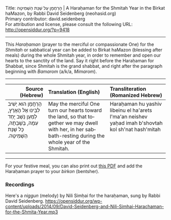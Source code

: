 <html>
<head></head>
<body>
Title: הָרַחֲמָן עַל שְׁנַת הַשְׁמִיטָה | A Haraḥaman for the Shmitah Year in the Birkat haMazon, by Rabbi David Seidenberg (neohasid.org)<br />
Primary contributor: david.seidenberg<br />
For attribution and license, please consult the following URL: <a href="http://opensiddur.org/?p=9418">http://opensiddur.org/?p=9418</a>
<p />
<hr />

This <em>Haraḥaman</em> (prayer to the merciful or compassionate One) for the <em>Shmitah</em> or sabbatical year can be added to Birkat haMazon (blessing after meals) during the whole Shmitah year, in order to remember and open our hearts to the sanctity of the land. Say it right before the Haraḥaman for Shabbat, since Shmitah is the grand shabbat, and right after the paragraph beginning with <em>Bamarom</em> (a/k/a, <em>Mimarom</em>).

<hr />

<table style="margin-left: auto;margin-right: auto;" class="draggable">
<thead><tr><th id="x" style="text-align: right;">Source (Hebrew)</th><th style="text-align: left;">Translation (English)</th><th style="text-align: left;">Transliteration (Romanized Hebrew)</th></tr></thead>
<tbody>
<tr><td style="vertical-align:top;">
<div class="liturgy" lang="he">
הָרַחֲמָן הוּא יָשִׁיב לִבֵּינוּ אֶל הָאָרֶץ,
 לְמַעַן נֵשַׁב יָחַד עִמָהּ,
 בְּשָׁבְתָהּ,
כָּל שְׁנַת הַשְׁמִיטָה.‏
</span></div></td>
 
<td style="vertical-align:top;">
<div class="english" lang="en">
May the merciful One turn our hearts toward the land, 
so that together we may dwell with her, 
in her sabbath-resting 
during the whole year of the Shmitah.
</span></div></td>
 
<td style="vertical-align:top;">
<div class="romanized-hebrew" lang="he">
Haraḥaman hu yashiv libeinu el ha'arets 
l'ma'an neishev yaḥad imah
b'shovtah 
kol sh'nat hash'mitah
</td></tr>
</tbody></table>

<hr />

For your festive meal, you can also print out <a href="http://neohasid.org/pdf/Shmita-Harachaman.pdf">this PDF</a> and add the Haraḥaman prayer to your <em>birkon</em> (bentsher).


<h3>Recordings</h3>

Here's a <em>niggun</em> (melody) by Nili Simḥai for the haraḥaman, sung by Rabbi David Seidenberg.
https://opensiddur.org/wp-content/uploads/2014/09/David-Seidenberg-and-Nili-Simhai-Harachaman-for-the-Shmita-Year.mp3

&nbsp;



</body>
</html>